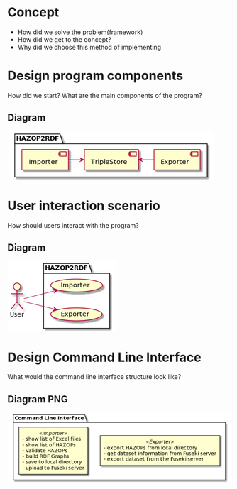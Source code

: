 # Concept

* How did we solve the problem(framework)
* How did we get to the concept?
* Why did we choose this method of implementing


# Design program components

How did we start?
What are the main components of the program?

## Diagram

![](plantuml/program_components.png)


# User interaction scenario

How should users interact with the program?

## Diagram

![](plantuml/user_interaction.png)


# Design Command Line Interface

What would the command line interface structure look like?

## Diagram PNG

![](plantuml/cli_design.png)
